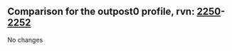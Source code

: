 ## Comparison for the outpost0 profile, rvn: [2250](https://github.com/PRO100KatYT/FortniteProfileRevisions/tree/main/profiles/outpost0/2250%20outpost0.json)-[2252](https://github.com/PRO100KatYT/FortniteProfileRevisions/tree/main/profiles/outpost0/2252%20outpost0.json)

No changes
